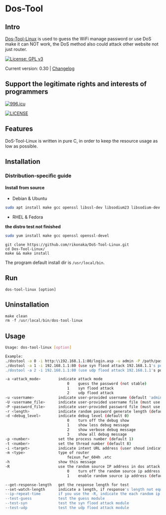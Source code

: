 # Dos-Tool

## Intro

[Dos-Tool-Linux](https://github.com/rikonaka/DoS-Tool-Linux) is used to guess the WiFi manage password or use DoS make it can NOT work, the DoS method also could attack other website not just router.

[![License: GPL v3](https://img.shields.io/badge/License-GPLv3-blue.svg)](https://www.gnu.org/licenses/gpl-3.0)

Current version: 0.30 | [Changelog](CHANGELOG.md)

## Support the legitimate rights and interests of programmers

[![996.icu](https://img.shields.io/badge/link-996.icu-red.svg)](https://996.icu)

[![LICENSE](https://img.shields.io/badge/license-NPL%20(The%20996%20Prohibited%20License)-blue.svg)](https://github.com/996icu/996.ICU/blob/master/LICENSE)

## Features

DoS-Tool-Linux is written in pure C, in order to keep the resource usage as low as possible.

## Installation

### Distribution-specific guide

#### Install from source

- Debian & Ubuntu

```bash
sudo apt install make gcc openssl libssl-dev libsodium23 libsodium-dev
```

- RHEL & Fedora

**the distro test not finished**
```bash
sudo yum install make gcc openssl openssl-devel
```

```
git clone https://github.com/rikonaka/DoS-Tool-Linux.git
cd Dos-Tool-Linux/
make && make install
```

The program default install dir is `/usr/local/bin`.

## Run

```
dos-tool-linux [option]
```

## Uninstallation

```c
make clean
rm -f /usr/local/bin/dos-tool-linux
```

## Usage

```bash
Usage: dos-tool-linux [option]

Example:
./dostool -a 0 -i http:\\192.168.1.1:80/login.asp -u admin -P /path/password.txt (use username admin and password file to guess)
./dostool -a 1 -i 192.168.1.1:80 (use syn flood attack 192.168.1.1's port 80)
./dostool -a 2 -i 192.168.1.1:80 (use udp flood attack 192.168.1.1's port 80)

-a <attack_mode>        indicate attack mode
                            0    guess the password (not stable)
                            1    syn flood attack
                            2    udp flood attack
-u <username>           indicate user-provided username (default 'admin', must use with -a 0)
-U <username_file>      indicate user-provided username file (must use with -a 0 and -P)
-P <password_file>      indicate user-provided password file (must use with -a 0)
-r <length>             indicate random password generate length (default 8)
-d <debug_level>        indicate debug level (default 0)
                            0    turn off the debug show
                            1    show less debug message
                            2    show verbose debug message
                            3    show all debug message
-p <number>             set the process number (default 1)
-t <number>             set the thread number (default 8)
-i <target>             indicate intent URL address (user shoud indicate the port in thr URL)
-m <type>               type of router
                            feixun_fwr_604h .etc
-h                      show this message
-R                      use the random source IP address in dos attack (can not use in the guess password attack)
                            0    turn off the random source ip address which can protect you true IP in the local net
                            1    enable random source ip address (default)

--get-response-length   get the response length for test
--set-watch-length      indicate a length, if response's length not equal this, return
--ip-repeat-time        if you use the -R, indicate the each random ip repeat send times(default 10240)
--test-guess            test the guess module
--test-syn              test the syn flood attack module
--test-udp              test the udp flood attack module
```

